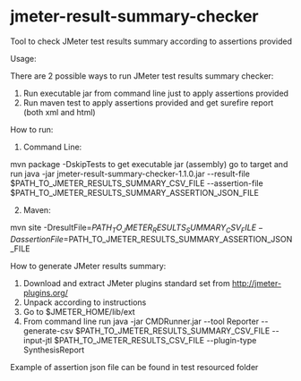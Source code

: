 # jmeter-result-summary-checker
Tool to check JMeter test results summary according to assertions provided

Usage:

There are 2 possible ways to run JMeter test results summary checker:

1. Run executable jar from command line just to apply assertions provided
2. Run maven test to apply assertions provided and get surefire report (both xml and html)

How to run:

1. Command Line:

mvn package -DskipTests to get executable jar (assembly)
go to target and run java -jar jmeter-result-summary-checker-1.1.0.jar --result-file $PATH_TO_JMETER_RESULTS_SUMMARY_CSV_FILE --assertion-file $PATH_TO_JMETER_RESULTS_SUMMARY_ASSERTION_JSON_FILE

2. Maven:

mvn site -DresultFile=$PATH_TO_JMETER_RESULTS_SUMMARY_CSV_FILE -DassertionFile=$PATH_TO_JMETER_RESULTS_SUMMARY_ASSERTION_JSON_FILE

How to generate JMeter results summary:

1. Download and extract JMeter plugins standard set from http://jmeter-plugins.org/
2. Unpack according to instructions
3. Go to $JMETER_HOME/lib/ext
4. From command line run java -jar CMDRunner.jar --tool Reporter --generate-csv $PATH_TO_JMETER_RESULTS_SUMMARY_CSV_FILE --input-jtl $PATH_TO_JMETER_RESULTS_CSV_FILE --plugin-type SynthesisReport

Example of assertion json file can be found in test resourced folder